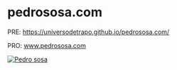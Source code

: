 # pedrososa.com
PRE: https://universodetrapo.github.io/pedrososa.com/

PRO: www.pedrososa.com

[![Pedro sosa](https://pedrososa.com/img/index3_r4_c2.jpg)](https://pedrososa.com)
